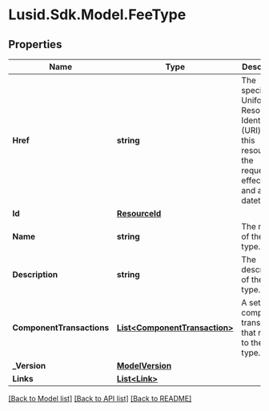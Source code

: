 # Lusid.Sdk.Model.FeeType

## Properties

Name | Type | Description | Notes
------------ | ------------- | ------------- | -------------
**Href** | **string** | The specific Uniform Resource Identifier (URI) for this resource at the requested effective and asAt datetime. | [optional] 
**Id** | [**ResourceId**](ResourceId.md) |  | 
**Name** | **string** | The name of the fee type. | 
**Description** | **string** | The description of the fee type. | 
**ComponentTransactions** | [**List&lt;ComponentTransaction&gt;**](ComponentTransaction.md) | A set of component transactions that relate to the fee type. | 
**_Version** | [**ModelVersion**](ModelVersion.md) |  | [optional] 
**Links** | [**List&lt;Link&gt;**](Link.md) |  | [optional] 

[[Back to Model list]](../README.md#documentation-for-models) [[Back to API list]](../README.md#documentation-for-api-endpoints) [[Back to README]](../README.md)

